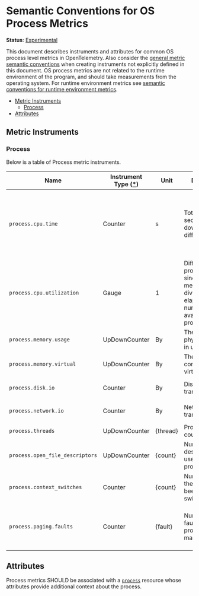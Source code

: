 <!--- Hugo front matter used to generate the website version of this page:
linkTitle: Process
--->

# Semantic Conventions for OS Process Metrics

**Status**: [Experimental](../../document-status.md)

This document describes instruments and attributes for common OS process level
metrics in OpenTelemetry. Also consider the [general metric semantic
conventions](README.md#general-metric-semantic-conventions) when creating
instruments not explicitly defined in this document. OS process metrics are
not related to the runtime environment of the program, and should take
measurements from the operating system. For runtime environment metrics see
[semantic conventions for runtime environment
metrics](runtime-environment-metrics.md).

<!-- Re-generate TOC with `markdown-toc --no-first-h1 -i` -->

<!-- toc -->

- [Metric Instruments](#metric-instruments)
  * [Process](#process)
- [Attributes](#attributes)

<!-- tocstop -->

## Metric Instruments

### Process

Below is a table of Process metric instruments.

| Name                            | Instrument Type ([\*](README.md#instrument-types)) | Unit      | Description                                                                                                                         | Labels                                                                                                                                                                                                  |
|---------------------------------|----------------------------------------------------|-----------|-------------------------------------------------------------------------------------------------------------------------------------|---------------------------------------------------------------------------------------------------------------------------------------------------------------------------------------------------------|
| `process.cpu.time`              | Counter                                            | s         | Total CPU seconds broken down by different states.                                                                                  | `cpu.state`, if specified, SHOULD be one of: `system`, `user`, `wait`. A process SHOULD be characterized _either_ by data points with no `cpu.state` labels, _or only_ data points with `state` labels. |
| `process.cpu.utilization`       | Gauge                                              | 1         | Difference in process.cpu.time since the last measurement, divided by the elapsed time and number of CPUs available to the process. | `cpu.state`, if specified, SHOULD be one of: `system`, `user`, `wait`. A process SHOULD be characterized _either_ by data points with no `cpu.state` labels, _or only_ data points with `state` labels. |
| `process.memory.usage`          | UpDownCounter                                      | By        | The amount of physical memory in use.                                                                                               |                                                                                                                                                                                                         |
| `process.memory.virtual`        | UpDownCounter                                      | By        | The amount of committed virtual memory.                                                                                             |                                                                                                                                                                                                         |
| `process.disk.io`               | Counter                                            | By        | Disk bytes transferred.                                                                                                             | `disk.direction` SHOULD be one of: `read`, `write`                                                                                                                                                      |
| `process.network.io`            | Counter                                            | By        | Network bytes transferred.                                                                                                          | `network.direction` SHOULD be one of: `receive`, `transmit`                                                                                                                                             |
| `process.threads`               | UpDownCounter                                      | {thread} | Process threads count.                                                                                                              |                                                                                                                                                                                                         |
| `process.open_file_descriptors` | UpDownCounter                                      | {count}   | Number of file descriptors in use by the process.                                                                                   |                                                                                                                                                                                                         |
| `process.context_switches`      | Counter                                            | {count}   | Number of times the process has been context switched.                                                                              | `os.context_switch.type` SHOULD be one of: `involuntary`, `voluntary`                                                                                                                                   |
| `process.paging.faults`         | Counter                                            | {fault}  | Number of page faults the process has made.                                                                                         | `memory.page_fault.type`, if specified, SHOULD be one of: `major` (for major, or hard, page faults), `minor` (for minor, or soft, page faults).                                                         |

## Attributes

Process metrics SHOULD be associated with a [`process`](../../resource/semantic_conventions/process.md#process) resource whose attributes provide additional context about the process.
